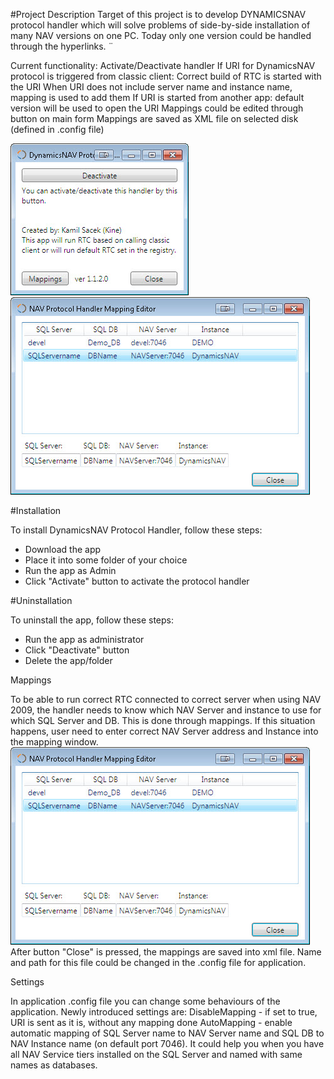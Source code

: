#Project Description
Target of this project is to develop DYNAMICSNAV protocol handler which will solve problems of side-by-side installation of many NAV versions on one PC. Today only one version could be handled through the hyperlinks. ¨

Current functionality:
Activate/Deactivate handler 
If URI for DynamicsNAV protocol is triggered from classic client: 
Correct build of RTC is started with the URI 
When URI does not include server name and instance name, mapping is used to add them 
If URI is started from another app: 
default version will be used to open the URI 
Mappings could be edited through button on main form 
Mappings are saved as XML file on selected disk (defined in .config file) 

![](docs/Home_MainWindow.jpg)
![](docs/Home_MappingEditor.jpg)


#Installation

To install DynamicsNAV Protocol Handler, follow these steps:

- Download the app
- Place it into some folder of your choice
- Run the app as Admin
- Click "Activate" button to activate the protocol handler


#Uninstallation

To uninstall the app, follow these steps:
- Run the app as administrator
- Click "Deactivate" button
- Delete the app/folder

Mappings

To be able to run correct RTC connected to correct server when using NAV 2009, the handler needs to know which NAV Server and instance to use for which SQL Server and DB. This is done through mappings. If this situation happens, user need to enter correct NAV Server address and Instance into the mapping window. 
![](docs/Documentation_MappingEditor.jpg)
After button "Close" is pressed, the mappings are saved into xml file. Name and path for this file could be changed in the .config file for application.

Settings

In application .config file you can change some behaviours of the application. Newly introduced settings are:
DisableMapping - if set to true, URI is sent as it is, without any mapping done
AutoMapping - enable automatic mapping of SQL Server name to NAV Server name and SQL DB to NAV Instance name (on default port 7046). It could help you when you have all NAV Service tiers installed on the SQL Server and named with same names as databases.
